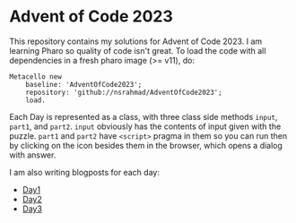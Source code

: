 # Advent of Code 2023
This repository contains my solutions for Advent of Code 2023. I am learning 
Pharo so quality of code isn't great. To load the code with all dependencies in 
a fresh pharo image (>= v11), do:
```smalltalk
Metacello new
    baseline: 'AdventOfCode2023';
    repository: 'github://nsrahmad/AdventOfCode2023';
    load.
```
Each Day is represented as a class, with three class side methods `input`, 
`part1`, and `part2`. `input` obviously has the contents of input given with the
puzzle. `part1` and `part2` have `<script>` pragma in them so you can run then by clicking 
on the icon besides them in the browser, which opens a dialog with answer.

I am also writing blogposts for each day:
- [Day1](https://nsrahmad.github.io/posts/advent-of-code-2023-using-pharo-smalltalk-day-1/)
- [Day2](https://nsrahmad.github.io/posts/advent-of-code-2023-using-pharo-smalltalk-day-2/)
- [Day3](https://nsrahmad.github.io/posts/advent-of-code-2023-using-pharo-smalltalk-day-3/)
